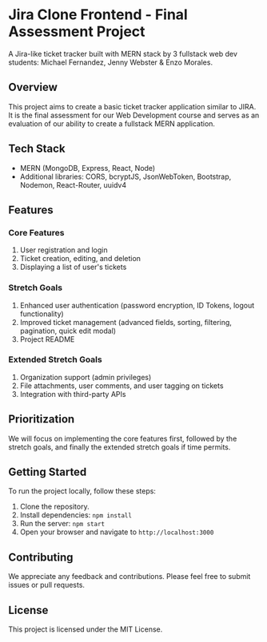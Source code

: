 # Jira Clone Frontend - Final Assessment Project

A Jira-like ticket tracker built with MERN stack by 3 fullstack web dev students:
Michael Fernandez, Jenny Webster & Enzo Morales.

## Overview

This project aims to create a basic ticket tracker application similar to JIRA. It is the final assessment for our Web Development course and serves as an evaluation of our ability to create a fullstack MERN application.

## Tech Stack

- MERN (MongoDB, Express, React, Node)
- Additional libraries: CORS, bcryptJS, JsonWebToken, Bootstrap, Nodemon, React-Router, uuidv4

## Features

### Core Features

1. User registration and login
2. Ticket creation, editing, and deletion
3. Displaying a list of user's tickets

### Stretch Goals

1. Enhanced user authentication (password encryption, ID Tokens, logout functionality)
2. Improved ticket management (advanced fields, sorting, filtering, pagination, quick edit modal)
3. Project README

### Extended Stretch Goals

1. Organization support (admin privileges)
2. File attachments, user comments, and user tagging on tickets
3. Integration with third-party APIs

## Prioritization

We will focus on implementing the core features first, followed by the stretch goals, and finally the extended stretch goals if time permits.

## Getting Started

To run the project locally, follow these steps:

1. Clone the repository.
2. Install dependencies: `npm install`
3. Run the server: `npm start`
4. Open your browser and navigate to `http://localhost:3000`

## Contributing

We appreciate any feedback and contributions. Please feel free to submit issues or pull requests.

## License

This project is licensed under the MIT License.
